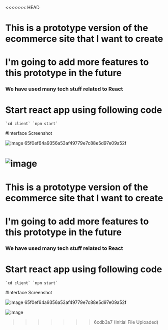 <<<<<<< HEAD
# This is a prototype version of the ecommerce site that I want to create
# I'm going to add more features to this prototype in the future

### We have used many tech stuff related to React

# Start react app using following code
``` `cd client`
 `npm start` ```


#Interface Screenshot

![image](https://github.com/saashish7070/Book_Store_Client/assets/69105660/4433044c-e555-4c00-8d98-98e33a1ccd6c)
65f0ef64a9356a53af49779e7c88e5d97e09a52f

![image](https://github.com/saashish7070/Book_Store_Client/assets/69105660/ffd2fbc1-0763-4b5c-8632-f5b044f98196)
=======
# This is a prototype version of the ecommerce site that I want to create
# I'm going to add more features to this prototype in the future

### We have used many tech stuff related to React

# Start react app using following code
``` `cd client`
 `npm start` ```


#Interface Screenshot

![image](https://github.com/saashish7070/Book_Store_Client/assets/69105660/4433044c-e555-4c00-8d98-98e33a1ccd6c)
65f0ef64a9356a53af49779e7c88e5d97e09a52f

![image](https://github.com/saashish7070/Book_Store_Client/assets/69105660/ffd2fbc1-0763-4b5c-8632-f5b044f98196)
>>>>>>> 6cdb3a7 (Initial File Uploaded)
